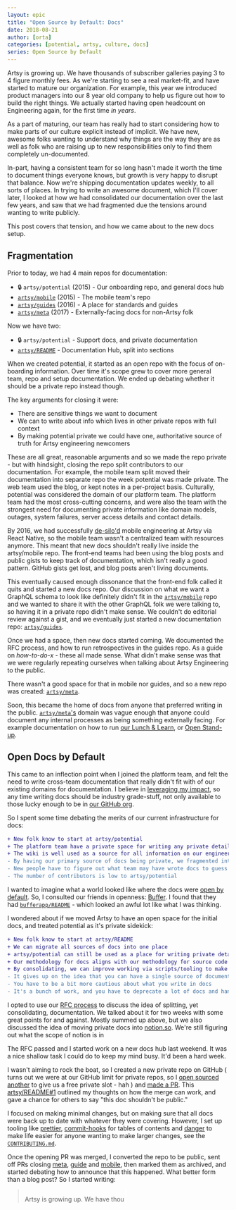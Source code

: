 ```yaml
---
layout: epic
title: "Open Source by Default: Docs"
date: 2018-08-21
author: [orta]
categories: [potential, artsy, culture, docs]
series: Open Source by Default
---
```


Artsy is growing up. We have thousands of subscriber galleries paying 3 to 4 figure monthly fees. As we're starting
to see a real market-fit, and have started to mature our organization. For example, this year we introduced product
managers into our 8 year old company to help us figure out how to build the right things. We actually started having
open headcount on Engineering again, for the first time _in years_.

As a part of maturing, our team has really had to start considering how to make parts of our culture explicit
instead of implicit. We have new, awesome folks wanting to understand why things are the way they are as well as
folk who are raising up to new responsibilities only to find them completely un-documented.

In-part, having a consistent team for so long hasn't made it worth the time to document things everyone knows, but
growth is very happy to disrupt that balance. Now we're shipping documentation updates weekly, to all sorts of
places. In trying to write an awesome document, which I'll cover later, I looked at how we had consolidated our
documentation over the last few years, and saw that we had fragmented due the tensions around wanting to write
publicly.

This post covers that tension, and how we came about to the new docs setup.

<!-- more -->

## Fragmentation

Prior to today, we had 4 main repos for documentation:

- 🔒 `artsy/potential` (2015) - Our onboarding repo, and general docs hub
- [`artsy/mobile`][a_m] (2015) - The mobile team's repo
- [`artsy/guides`][a_g] (2016) - A place for standards and guides
- [`artsy/meta`][a_mt] (2017) - Externally-facing docs for non-Artsy folk

Now we have two:

- 🔒 `artsy/potential` - Support docs, and private documentation
- [`artsy/README`][a_rm] - Documentation Hub, split into sections

When we created potential, it started as an open repo with the focus of on-boarding information. Over time it's
scope grew to cover more general team, repo and setup documentation. We ended up debating whether it should be a
private repo instead though.

The key arguments for closing it were:

- There are sensitive things we want to document
- We can to write about info which lives in other private repos with full context
- By making potential private we could have one, authoritative source of truth for Artsy engineering newcomers

These are all great, reasonable arguments and so we made the repo private - but with hindsight, closing the repo
split contributors to our documentation. For example, the mobile team split moved their documentation into separate
repo the week potential was made private. The web team used the blog, or kept notes in a per-project basis.
Culturally, potential was considered the domain of our platform team. The platform team had the most cross-cutting
concerns, and were also the team with the strongest need for documenting private information like domain models,
outages, system failures, server access details and contact details.

By 2016, we had successfully [de-silo'd][desilo] mobile engineering at Artsy via React Native, so the mobile team
wasn't a centralized team with resources anymore. This meant that new docs shouldn't really live inside the
artsy/mobile repo. The front-end teams had been using the blog posts and public gists to keep track of
documentation, which isn't really a good pattern. GitHub gists get lost, and blog posts aren't living documents.

This eventually caused enough dissonance that the front-end folk called it quits and started a new docs repo. Our
discussion on what we want a GraphQL schema to look like definitely didn't fit in the [`artsy/mobile`][a_m] repo and
we wanted to share it with the other GraphQL folk we were talking to, so having it in a private repo didn't make
sense. We couldn't do editorial review against a gist, and we eventually just started a new documentation repo:
[`artsy/guides`][a_g].

Once we had a space, then new docs started coming. We documented the RFC process, and how to run retrospectives in
the guides repo. As a guide on _how-to-do-x_ - these all made sense. What didn't make sense was that we were
regularly repeating ourselves when talking about Artsy Engineering to the public.

There wasn't a good space for that in mobile nor guides, and so a new repo was created: [`artsy/meta`][a_mt].

Soon, this became the home of docs from anyone that preferred writing in the public. [`artsy/meta`'s][a_mt] domain
was vague enough that anyone could document any internal processes as being something externally facing. For example
documentation on how to run [our Lunch & Learn][rlnl], or [Open Stand-up][ros].

## Open Docs by Default

This came to an inflection point when I joined the platform team, and felt the need to write cross-team
documentation that really didn't fit with of our existing domains for documentation. I believe in [leveraging my
impact][lev], so any time writing docs should be industry grade-stuff, not only available to those lucky enough to
be in [our GitHub org][jobs].

So I spent some time debating the merits of our current infrastructure for docs:

```diff
+ New folk know to start at artsy/potential
+ The platform team have a private space for writing any private details about architecture and security
+ The wiki is well used as a source for all information on our engineering support process
- By having our primary source of docs being private, we fragmented into many sources
- New people have to figure out what team may have wrote docs to guess where docs might be
- The number of contributors is low to artsy/potential
```

I wanted to imagine what a world looked like where the docs were [open by default][ossbd]. So, I consulted our
friends in openness: [Buffer][buffer]. I found that they had [`bufferapp/README`][buf] - which looked an awful lot
like what I was thinking.

I wondered about if we moved Artsy to have an open space for the initial docs, and treated potential as it's private
sidekick:

```diff
+ New folk know to start at artsy/README
+ We can migrate all sources of docs into one place
+ artsy/potential can still be used as a place for writing private details
+ Our methodology for docs aligns with our methodology for source code
+ By consolidating, we can improve working via scripts/tooling to make it feel good
- It gives up on the idea that you can have a single source of documentation
- You have to be a bit more cautious about what you write in docs
- It's a bunch of work, and you have to deprecate a lot of docs and handle re-directs for URLs
```

I opted to use our [RFC process][rfc] to discuss the idea of splitting, yet consolidating, documentation. We talked
about it for two weeks with some great points for and against. Mostly summed up above, but we also discussed the
idea of moving private docs into [notion.so][not]. We're still figuring out what the scope of notion is in

The RFC passed and I started work on a new docs hub last weekend. It was a nice shallow task I could do to keep my
mind busy. It'd been a hard week.

I wasn't aiming to rock the boat, so I created a new private repo on GitHub ( turns out we were at our GitHub limit
for private repos, so I [open sourced another][lic] to give us a free private slot - hah ) and [made a PR][rd1].
This [artsy/README#1][rd1] outlined my thoughts on how the merge can work, and gave a chance for others to say "this
doc shouldn't be public."

I focused on making minimal changes, but on making sure that all docs were back up to date with whatever they were
covering. However, I set up tooling like [prettier][], [commit-hooks][] for tables of contents and [danger][] to
make life easier for anyone wanting to make larger changes, see the [`CONTRIBUTING.md`][cont].

Once the opening PR was merged, I converted the repo to be public, sent off PRs closing [meta][md_s], [guide][g_s]
and [mobile][m_s], then marked them as archived, and started debating how to announce that this happened. What
better form than a blog post? So I started writing:

> Artsy is growing up. We have
> thou<img src="/images/ossdocs/small_blinking_text_cursor_by_neripixu-d6lwqe9.gif" height=28 width=4 style="width:4px; margin:0; top:5px; margin-left:2px;">

[a_m]: https://github.com/artsy/mobile
[a_mt]: https://github.com/artsy/meta
[a_g]: https://github.com/artsy/guides
[a_rm]: https://github.com/artsy/README
[mob_playbook]: https://github.com/artsy/mobile/blob/06a47871ef9fdc3da2bdbe2696987828e80aa82f/playbook.md#team-goals
[desilo]: https://github.com/artsy/README/blob/master/culture/engineering-principles.md#de-silo-engineers
[lev]: https://github.com/artsy/README/blob/master/culture/engineering-principles.md#leverage-your-impact
[jobs]: https://www.artsy.net/jobs#engineering
[buf]: https://github.com/bufferapp/README
[rfc]: https://github.com/artsy/README/blob/master/playbooks/rfcs.md
[lic]: https://github.com/artsy/node-artsy-licenses/
[rd1]: https://github.com/artsy/README/pull/1
[ossbd]: https://github.com/artsy/README/blob/master/culture/engineering-principles.md#open-source-by-default
[not]: https://www.notion.so/
[md_s]: https://github.com/artsy/meta/pull/45
[g_s]: https://github.com/artsy/guides/pull/8
[m_s]: https://github.com/artsy/mobile/pull/106
[rlnl]: https://github.com/artsy/README/blob/master/playbooks/running-lunch-and-learn.md#running-a-lunch--learn
[ros]: https://github.com/artsy/README/blob/master/events/open-standup.md#dev-team-standup-at-artsy
[buffer]: https://buffer.com
[prettier]: https://prettier.io
[commit-hooks]: https://github.com/typicode/husky#husky---
[danger]: https://danger.systems
[cont]: https://github.com/artsy/README/blob/master/CONTRIBUTING.md
